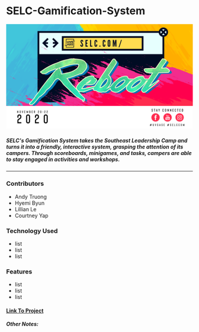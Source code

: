 # SELC-Gamification-System

![SELC promo image](SELCcomReboot.png)

##### SELC's Gamification System takes the Southeast Leadership Camp and turns it into a friendly, interactive system, grasping the attention of its campers. Through scoreboards, minigames, and tasks, campers are able to stay engaged in activities and workshops. 
___
### Contributors
- Andy Truong
- Hyemi Byun
- Lillian Le
- Courtney Yap
### Technology Used
- list
- list
- list
### Features
- list
- list
- list
#### [Link To Project](https://www.google.com)

##### Other Notes: